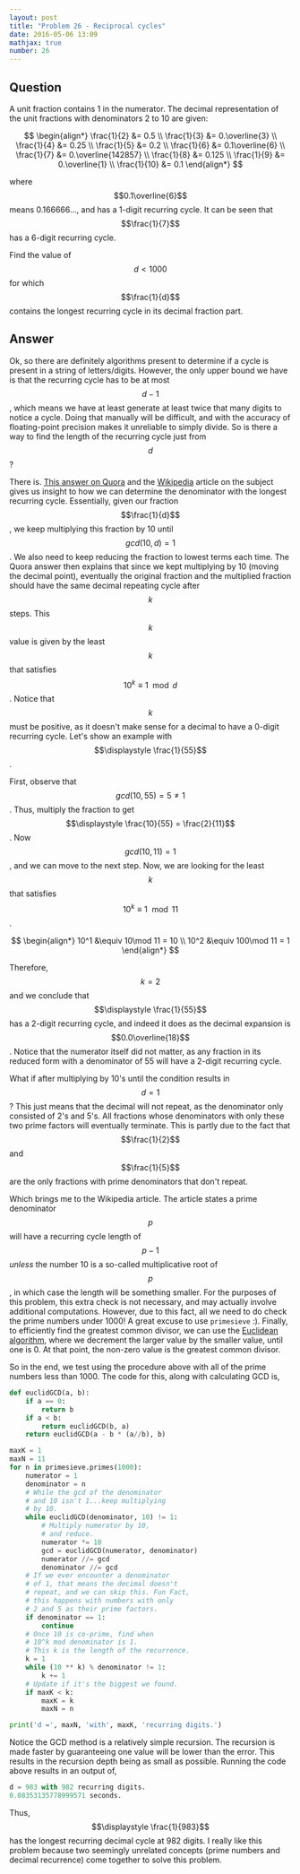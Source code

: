 ```yaml
---
layout: post
title: "Problem 26 - Reciprocal cycles"
date: 2016-05-06 13:09
mathjax: true
number: 26
---
```


## Question

A unit fraction contains 1 in the numerator. The decimal representation of the unit fractions with denominators 2 to 10 are given:


$$
\begin{align*}
\frac{1}{2} &= 0.5 \\
\frac{1}{3} &= 0.\overline{3} \\
\frac{1}{4} &= 0.25 \\
\frac{1}{5} &= 0.2 \\
\frac{1}{6} &= 0.1\overline{6} \\
\frac{1}{7} &= 0.\overline{142857} \\
\frac{1}{8} &= 0.125 \\
\frac{1}{9} &= 0.\overline{1} \\
\frac{1}{10} &= 0.1
\end{align*}
$$


where $$0.1\overline{6}$$ means 0.166666..., and has a 1-digit recurring cycle. It can be seen that $$\frac{1}{7}$$ has a 6-digit recurring cycle.

Find the value of $$d<1000$$ for which $$\frac{1}{d}$$ contains the longest recurring cycle in its decimal fraction part.

## Answer

Ok, so there are definitely algorithms present to determine if a cycle is present in a string of letters/digits. However, the only upper bound we have is that the recurring cycle has to be at most $$d-1$$, which means we have at least generate at least twice that many digits to notice a cycle. Doing that manually will be difficult, and with the accuracy of floating-point precision makes it unreliable to simply divide. So is there a way to find the length of the recurring cycle just from $$d$$?

There is. [This answer on Quora](https://www.quora.com/What-determines-the-number-of-digits-for-recurring-decimals) and the [Wikipedia](https://en.wikipedia.org/wiki/Repeating_decimal) article on the subject gives us insight to how we can determine the denominator with the longest recurring cycle. Essentially, given our fraction $$\frac{1}{d}$$, we keep multiplying this fraction by 10 until $$gcd(10,d) = 1$$. We also need to keep reducing the fraction to lowest terms each time. The Quora answer then explains that since we kept multiplying by 10 (moving the decimal point), eventually the original fraction and the multiplied fraction should have the same decimal repeating cycle after $$k$$ steps. This $$k$$ value is given by the least $$k$$ that satisfies $$10^k\equiv1\mod d$$. Notice that $$k$$ must be positive, as it doesn't make sense for a decimal to have a 0-digit recurring cycle. Let's show an example with $$\displaystyle \frac{1}{55}$$.

First, observe that $$gcd(10, 55) = 5\neq 1$$. Thus, multiply the fraction to get $$\displaystyle \frac{10}{55} = \frac{2}{11}$$. Now $$gcd(10,11) = 1$$, and we can move to the next step. Now, we are looking for the least $$k$$ that satisfies $$10^k\equiv 1\mod 11$$.


$$
\begin{align*}
10^1 &\equiv 10\mod 11 = 10 \\
10^2 &\equiv 100\mod 11 = 1
\end{align*}
$$


Therefore, $$k = 2$$ and we conclude that $$\displaystyle \frac{1}{55}$$ has a 2-digit recurring cycle, and indeed it does as the decimal expansion is $$0.0\overline{18}$$. Notice that the numerator itself did not matter, as any fraction in its reduced form with a denominator of 55 will have a 2-digit recurring cycle. 

What if after multiplying by 10's until the condition results in $$d = 1$$? This just means that the decimal will not repeat, as the denominator only consisted of 2's and 5's. All fractions whose denominators with only these two prime factors will eventually terminate. This is partly due to the fact that $$\frac{1}{2}$$ and $$\frac{1}{5}$$ are the only fractions with prime denominators that don't repeat. 

Which brings me to the Wikipedia article. The article states a prime denominator $$p$$ will have a recurring cycle length of $$p-1$$ *unless* the number 10 is a so-called multiplicative root of $$p$$, in which case the length will be something smaller. For the purposes of this problem, this extra check is not necessary, and may actually involve additional computations. However, due to this fact, all we need to do check the prime numbers under 1000! A great excuse to use `primesieve` :). Finally, to efficiently find the greatest common divisor, we can use the [Euclidean algorithm](https://en.wikipedia.org/wiki/Euclidean_algorithm), where we decrement the larger value by the smaller value, until one is 0. At that point, the non-zero value is the greatest common divisor.

So in the end, we test using the procedure above with all of the prime numbers less than 1000. The code for this, along with calculating GCD is,

```python
def euclidGCD(a, b):
    if a == 0:
        return b
    if a < b:
        return euclidGCD(b, a)
    return euclidGCD(a - b * (a//b), b)

maxK = 1
maxN = 11
for n in primesieve.primes(1000):
    numerator = 1
    denominator = n
    # While the gcd of the denominator
    # and 10 isn't 1...keep multiplying
    # by 10.
    while euclidGCD(denominator, 10) != 1:
        # Multiply numerator by 10,
        # and reduce.
        numerator *= 10
        gcd = euclidGCD(numerator, denominator)
        numerator //= gcd
        denominator //= gcd
    # If we ever encounter a denominator
    # of 1, that means the decimal doesn't
    # repeat, and we can skip this. Fun Fact,
    # this happens with numbers with only
    # 2 and 5 as their prime factors.
    if denominator == 1:
        continue
    # Once 10 is co-prime, find when
    # 10^k mod denominator is 1.
    # This k is the length of the recurrence.
    k = 1
    while (10 ** k) % denominator != 1:
        k += 1
    # Update if it's the biggest we found.
    if maxK < k:
        maxK = k
        maxN = n

print('d =', maxN, 'with', maxK, 'recurring digits.')
```

Notice the GCD method is a relatively simple recursion. The recursion is made faster by guaranteeing one value will be lower than the error. This results in the recursion depth being as small as possible. Running the code above results in an output of,

```python
d = 983 with 982 recurring digits.
0.08353135778999571 seconds.
```

Thus, $$\displaystyle \frac{1}{983}$$ has the longest recurring decimal cycle at 982 digits. I really like this problem because two seemingly unrelated concepts (prime numbers and decimal recurrence) come together to solve this problem.
